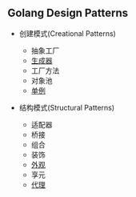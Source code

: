 ## Golang Design Patterns

* 创建模式(Creational Patterns)
    * 抽象工厂  
    * [生成器](https://github.com/MrVWY/GolangDesignPatterns/blob/master/Creational%20Patterns/builder.go)  
    * 工厂方法  
    * 对象池  
    * [单例](https://github.com/MrVWY/GolangDesignPatterns/blob/master/Creational%20Patterns/Singleton.go)  

* 结构模式(Structural Patterns)
    * 适配器  
    * 桥接  
    * 组合  
    * 装饰  
    * [外观](https://github.com/MrVWY/GolangDesignPatterns/blob/master/Structural%20Patterns/facede.go)    
    * 享元  
    * [代理](https://github.com/MrVWY/GolangDesignPatterns/blob/master/Structural%20Patterns/proxy.go)  